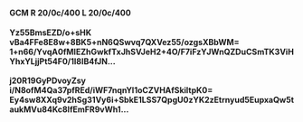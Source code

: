 #### GCM R 20/0c/400 L 20/0c/400
**Yz55BmsEZD/o+sHK**<br/>**vBa4FFe8E8w+8BK5+nN6QSwvq7QXVez55/ozgsXBbWM=**<br/>**1+n66/YvqA0fMIEZhGwkfTxJhSVJeH2+4O/F7iFzYJWnQZDuCSmTK3ViHYhxYLjjPt54F0/1l8IB4fJN...**<br/><br/>
**j20R19GyPDvoyZsy**<br/>**i/N8ofM4Qa37pfREd/iWF7nqnYl1oCZVHAfSkiltpK0=**<br/>**Ey4sw8XXq9v2hSg31Vy6i+SbkE1LSS7QpgU0zYK2zEtrnyud5EupxaQw5taukMVu84Kc8lfEmFR9vWh1...**